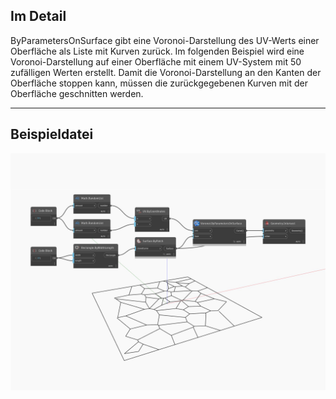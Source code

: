 ## Im Detail
ByParametersOnSurface gibt eine Voronoi-Darstellung des UV-Werts einer Oberfläche als Liste mit Kurven zurück. Im folgenden Beispiel wird eine Voronoi-Darstellung auf einer Oberfläche mit einem UV-System mit 50 zufälligen Werten erstellt. Damit die Voronoi-Darstellung an den Kanten der Oberfläche stoppen kann, müssen die zurückgegebenen Kurven mit der Oberfläche geschnitten werden.
___
## Beispieldatei

![ByParametersOnSurface](./Tessellation.Voronoi.ByParametersOnSurface_img.jpg)

